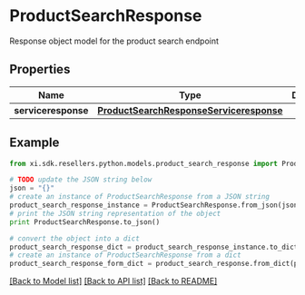 # ProductSearchResponse

Response object model for the product search endpoint

## Properties

Name | Type | Description | Notes
------------ | ------------- | ------------- | -------------
**serviceresponse** | [**ProductSearchResponseServiceresponse**](ProductSearchResponseServiceresponse.md) |  | [optional] 

## Example

```python
from xi.sdk.resellers.python.models.product_search_response import ProductSearchResponse

# TODO update the JSON string below
json = "{}"
# create an instance of ProductSearchResponse from a JSON string
product_search_response_instance = ProductSearchResponse.from_json(json)
# print the JSON string representation of the object
print ProductSearchResponse.to_json()

# convert the object into a dict
product_search_response_dict = product_search_response_instance.to_dict()
# create an instance of ProductSearchResponse from a dict
product_search_response_form_dict = product_search_response.from_dict(product_search_response_dict)
```
[[Back to Model list]](../README.md#documentation-for-models) [[Back to API list]](../README.md#documentation-for-api-endpoints) [[Back to README]](../README.md)


